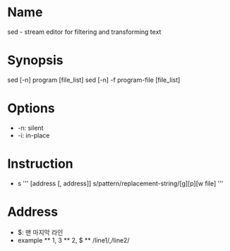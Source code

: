 # Name
sed - stream editor for filtering and transforming text

# Synopsis
sed [-n] program [file_list]
sed [-n] -f program-file [file_list]

# Options
* -n: silent
* -i: in-place

# Instruction
* s
'''
[address [, address]] s/pattern/replacement-string/[g][p][w file]
'''

# Address
* $: 맨 마지막 라인
* example
** 1, 3
** 2, $
** /line1/,/line2/
